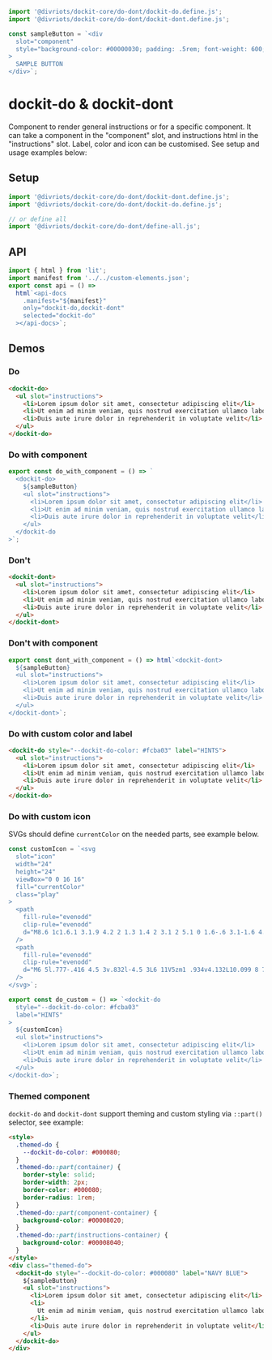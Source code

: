 ```js script
import '@divriots/dockit-core/do-dont/dockit-do.define.js';
import '@divriots/dockit-core/do-dont/dockit-dont.define.js';

const sampleButton = `<div
  slot="component"
  style="background-color: #00000030; padding: .5rem; font-weight: 600; border-radius: .25rem;"
>
  SAMPLE BUTTON
</div>`;
```

# dockit-do & dockit-dont

Component to render general instructions or for a specific component.
It can take a component in the "component" slot, and instructions html in the "instructions" slot.
Label, color and icon can be customised.
See setup and usage examples below:

## Setup

```js
import '@divriots/dockit-core/do-dont/dockit-dont.define.js';
import '@divriots/dockit-core/do-dont/dockit-do.define.js';

// or define all
import '@divriots/dockit-core/do-dont/define-all.js';
```

## API

```js story
import { html } from 'lit';
import manifest from '../../custom-elements.json';
export const api = () =>
  html`<api-docs
    .manifest="${manifest}"
    only="dockit-do,dockit-dont"
    selected="dockit-do"
  ></api-docs>`;
```

## Demos

### Do

```html preview-story
<dockit-do>
  <ul slot="instructions">
    <li>Lorem ipsum dolor sit amet, consectetur adipiscing elit</li>
    <li>Ut enim ad minim veniam, quis nostrud exercitation ullamco laboris</li>
    <li>Duis aute irure dolor in reprehenderit in voluptate velit</li>
  </ul>
</dockit-do>
```

### Do with component

```js preview-story
export const do_with_component = () => `
  <dockit-do>
    ${sampleButton}
    <ul slot="instructions">
      <li>Lorem ipsum dolor sit amet, consectetur adipiscing elit</li>
      <li>Ut enim ad minim veniam, quis nostrud exercitation ullamco laboris</li>
      <li>Duis aute irure dolor in reprehenderit in voluptate velit</li>
    </ul>
  </dockit-do
>`;
```

### Don't

```html preview-story
<dockit-dont>
  <ul slot="instructions">
    <li>Lorem ipsum dolor sit amet, consectetur adipiscing elit</li>
    <li>Ut enim ad minim veniam, quis nostrud exercitation ullamco laboris</li>
    <li>Duis aute irure dolor in reprehenderit in voluptate velit</li>
  </ul>
</dockit-dont>
```

### Don't with component

```js preview-story
export const dont_with_component = () => html`<dockit-dont>
  ${sampleButton}
  <ul slot="instructions">
    <li>Lorem ipsum dolor sit amet, consectetur adipiscing elit</li>
    <li>Ut enim ad minim veniam, quis nostrud exercitation ullamco laboris</li>
    <li>Duis aute irure dolor in reprehenderit in voluptate velit</li>
  </ul>
</dockit-dont>`;
```

### Do with custom color and label

```html preview-story
<dockit-do style="--dockit-do-color: #fcba03" label="HINTS">
  <ul slot="instructions">
    <li>Lorem ipsum dolor sit amet, consectetur adipiscing elit</li>
    <li>Ut enim ad minim veniam, quis nostrud exercitation ullamco laboris</li>
    <li>Duis aute irure dolor in reprehenderit in voluptate velit</li>
  </ul>
</dockit-do>
```

### Do with custom icon

SVGs should define `currentColor` on the needed parts, see example below.

```js preview-story
const customIcon = `<svg
  slot="icon"
  width="24"
  height="24"
  viewBox="0 0 16 16"
  fill="currentColor"
  class="play"
>
  <path
    fill-rule="evenodd"
    clip-rule="evenodd"
    d="M8.6 1c1.6.1 3.1.9 4.2 2 1.3 1.4 2 3.1 2 5.1 0 1.6-.6 3.1-1.6 4.4-1 1.2-2.4 2.1-4 2.4-1.6.3-3.2.1-4.6-.7-1.4-.8-2.5-2-3.1-3.5C.9 9.2.8 7.5 1.3 6c.5-1.6 1.4-2.9 2.8-3.8C5.4 1.3 7 .9 8.6 1zm.5 12.9c1.3-.3 2.5-1 3.4-2.1.8-1.1 1.3-2.4 1.2-3.8 0-1.6-.6-3.2-1.7-4.3-1-1-2.2-1.6-3.6-1.7-1.3-.1-2.7.2-3.8 1-1.1.8-1.9 1.9-2.3 3.3-.4 1.3-.4 2.7.2 4 .6 1.3 1.5 2.3 2.7 3 1.2.7 2.6.9 3.9.6z"
  />
  <path
    fill-rule="evenodd"
    clip-rule="evenodd"
    d="M6 5l.777-.416 4.5 3v.832l-4.5 3L6 11V5zm1 .934v4.132L10.099 8 7 5.934z"
  />
</svg>`;

export const do_custom = () => `<dockit-do
  style="--dockit-do-color: #fcba03"
  label="HINTS"
>
  ${customIcon}
  <ul slot="instructions">
    <li>Lorem ipsum dolor sit amet, consectetur adipiscing elit</li>
    <li>Ut enim ad minim veniam, quis nostrud exercitation ullamco laboris</li>
    <li>Duis aute irure dolor in reprehenderit in voluptate velit</li>
  </ul>
</dockit-do>`;
```

### Themed component

`dockit-do` and `dockit-dont` support theming and custom styling via `::part()` selector, see example:

```html preview-story
<style>
  .themed-do {
    --dockit-do-color: #000080;
  }
  .themed-do::part(container) {
    border-style: solid;
    border-width: 2px;
    border-color: #000080;
    border-radius: 1rem;
  }
  .themed-do::part(component-container) {
    background-color: #00008020;
  }
  .themed-do::part(instructions-container) {
    background-color: #00008040;
  }
</style>
<div class="themed-do">
  <dockit-do style="--dockit-do-color: #000080" label="NAVY BLUE">
    ${sampleButton}
    <ul slot="instructions">
      <li>Lorem ipsum dolor sit amet, consectetur adipiscing elit</li>
      <li>
        Ut enim ad minim veniam, quis nostrud exercitation ullamco laboris
      </li>
      <li>Duis aute irure dolor in reprehenderit in voluptate velit</li>
    </ul>
  </dockit-do>
</div>
```
